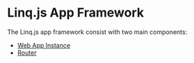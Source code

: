 # Linq.js App Framework

The Linq.js app framework consist with two main components: 

+ [Web App Instance](./web_app.md) 
+ [Router](./router.md)